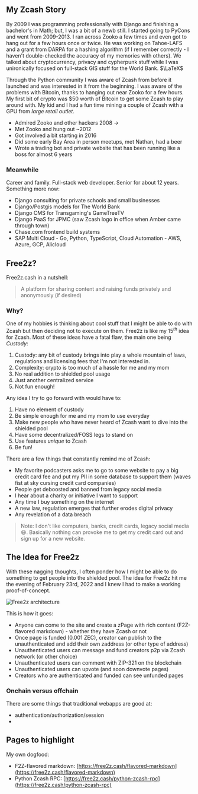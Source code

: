 ## My Zcash Story

By 2009 I was programming professionally with Django and finishing a bachelor's in Math; but, I was a bit of a newb still.
I started going to PyCons and went from 2009-2013. I ran across Zooko a few times and even got to hang out for a few hours once or twice.
He was working on Tahoe-LAFS and a grant from DARPA for a hashing algorithm (if I remember correctly - I haven't double-checked the accuracy of my memories with others). We talked about cryptocurrency, privacy and cypherpunk stuff while I was unironically focused on full-stack GIS stuff for the World Bank. $\LaTeX$

Through the Python community I was aware of Zcash from before it launched and was interested in it from the beginning. I was aware of the problems with Bitcoin, thanks to hanging out near Zooko for a few hours. My first bit of crypto was $50 worth of Bitcoin to get some Zcash to play around with. My kid and I had a fun time mining a couple of Zcash with a GPU from *large retail outlet*.

- Admired Zooko and other hackers 2008 ->
- Met Zooko and hung out ~2012
- Got involved a bit starting in 2016
- Did some early Bay Area in person meetups, met Nathan, had a beer
- Wrote a trading bot and private website that has been running like a boss for almost 6 years

### Meanwhile

Career and family. Full-stack web developer. Senior for about 12 years. Something more now:

- Django consulting for private schools and small businesses
- Django/Postgis models for The World Bank
- Django CMS for Transgaming's GameTreeTV
- Django PaaS for JPMC (saw Zcash logo in office when Amber came through town)
- Chase.com frontend build systems
- SAP Multi Cloud - Go, Python, TypeScript, Cloud Automation - AWS, Azure, GCP, Alicloud

## Free2z?

Free2z.cash in a nutshell:

> A platform for sharing content and raising funds privately and anonymously (if desired)

### Why?

One of my hobbies is thinking about cool stuff that I might be able to do with Zcash but then deciding not to execute on them. 
Free2z is like my $15^{th}$ idea for Zcash.
Most of these ideas have a fatal flaw, the main one being *Custody*:

1. Custody: any bit of custody brings into play a whole mountain of laws, regulations and licensing fees that I'm not interested in.
1. Complexity: crypto is too much of a hassle for me and my mom
1. No real addition to shielded pool usage
1. Just another centralized service
1. Not fun enough!

Any idea I try to go forward with would have to:

1. Have no element of custody
1. Be simple enough for me and my mom to use everyday
1. Make new people who have never heard of Zcash want to dive into the shielded pool
1. Have some decentralized/FOSS legs to stand on
1. Use features _unique_ to Zcash
1. Be fun!

There are a few things that constantly remind me of Zcash:

- My favorite podcasters asks me to go to some website to pay a big credit card fee and put my PII in some database to support them (waves fist at sky cursing credit card companies)
- People get deboosted and banned from legacy social media
- I hear about a charity or initiative I want to support
- Any time I buy something on the internet
- A new law, regulation emerges that further erodes digital privacy
- Any revelation of a data breach

> Note: I don't like computers, banks, credit cards, legacy social media😃. Basically nothing can provoke me to get my credit card out and sign up for a new website.

## The Idea for Free2z

With these nagging thoughts, I often ponder how I might be able to do something
to get people into the shielded pool.
The idea for Free2z hit me the evening of February 23rd, 2022
and I knew I had to make a working proof-of-concept.

![Free2z architecture](https://pbs.twimg.com/media/FPZ3h39XIAEDECw?format=jpg&name=small)

This is how it goes:

- Anyone can come to the site and create a zPage with rich content (F2Z-flavored markdown) - whether they have Zcash or not
- Once page is funded (0.001 ZEC), creator can publish to the unauthenticated and add their own zaddress (or other type of address)
- Unauthenticated users can message and fund creators p2p via Zcash network (or other choice)
- Unauthenticated users can comment with ZIP-321 on the blockchain
- Unauthenticated users can upvote (and soon downvote pages)
- Creators who are authenticated and funded can see unfunded pages

### Onchain versus offchain

There are some things that traditional webapps are good at:

- authentication/authorization/session
- 


## Pages to highlight

My own dogfood:

- F2Z-flavored markdown: [https://free2z.cash/flavored-markdown](https://free2z.cash/flavored-markdown)
- Python Zcash RPC: [https://free2z.cash/python-zcash-rpc](https://free2z.cash/python-zcash-rpc)